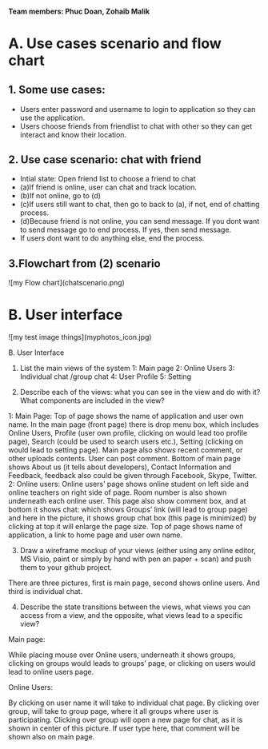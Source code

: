 <h4>Team members: Phuc Doan, Zohaib Malik </h4>

<h1>A. Use cases scenario and flow chart</h1>
<h2>1. Some use cases:</h2>
<ul>
  <li>Users enter password and username to login to application so they can use the application.</li>
  <li>Users choose friends from friendlist to chat with other so they can get interact and know their location.</li>
</ul>

<h2>2. Use case scenario: chat with friend </h2>
<ul>
<li>Intial state: Open friend list to choose a friend to chat </li>
<li>(a)If friend is online, user can chat and track location. </li>
<li>(b)If not online, go to (d) </li>
<li>(c)If users still want to chat, then go to back to (a), if not, end of chatting process. </li>
<li>(d)Because friend is not online, you can send message. If you dont want to send message go to end process. If yes, then send message.  </li>
<li>If users dont want to do anything else, end the process.</li>
</ul>

<h2>3.Flowchart from (2) scenario</h2>
![my Flow chart](chatscenario.png)



<h1>B. User interface</h1>
![my test image things](myphotos_icon.jpg)


B. User Interface

1.	List the main views of the system
  1: Main page
  2: Online Users
  3: Individual chat /group chat 
  4: User Profile
  5: Setting
  
2.	Describe each of the views: what you can see in the view and do with it? What components are included in the view?

1: Main Page:
  Top of page shows the name of application and user own name. 
  In the main page (front page) there is drop menu box, which includes Online Users, Profile (user own profile, clicking   on would lead too profile page), Search (could be used to search users etc.), Setting (clicking on would lead to        setting page).
  Main page also shows recent comment, or other uploads contents. User can post comment. 
  Bottom of main page shows About us (it tells about developers), Contact Information and Feedback, feedback also could   be given through Facebook, Skype, Twitter. 
2: Online users: 
  Online users’ page shows online student on left side and online teachers on right side of page. Room number is also     shown underneath each online user. 
  This page also show comment box, and at bottom it shows chat: which shows Groups’ link (will lead to group page) and    here in the picture, it shows group chat box (this page is minimized) by clicking at top it will enlarge the page       size. 
  Top of page shows name of application, a link to home page and user own name. 

3.	Draw a wireframe mockup of your views (either using any online editor, MS Visio, paint or simply by hand with pen an   paper + scan) and push them to your github project.
  
  There are three pictures, first is main page, second shows online users. And third is individual chat. 

4.	Describe the state transitions between the views, what views you can access from a view, and the opposite, what views lead to a specific view?

Main page:
  
  While placing mouse over Online users, underneath it shows groups, clicking on groups would leads to groups’ page, or   clicking on users would lead to online users page. 
  
Online Users: 
  
  By clicking on user name it will take to individual chat page. 
  By clicking over group, will take to group page, where it all groups where user is participating. Clicking over group   will open a new page for chat, as it is shown in center of this picture.
  If user type here, that comment will be shown also on main page.





